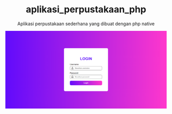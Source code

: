 
<h1 align="center">aplikasi_perpustakaan_php</h1>
<p align="center">Aplikasi perpustakaan sederhana yang dibuat dengan php native</p>

![Login Page](https://github.com/syamil09/aplikasi_perpustakaan_php/blob/main/img/perpus-login.png?raw=true)
